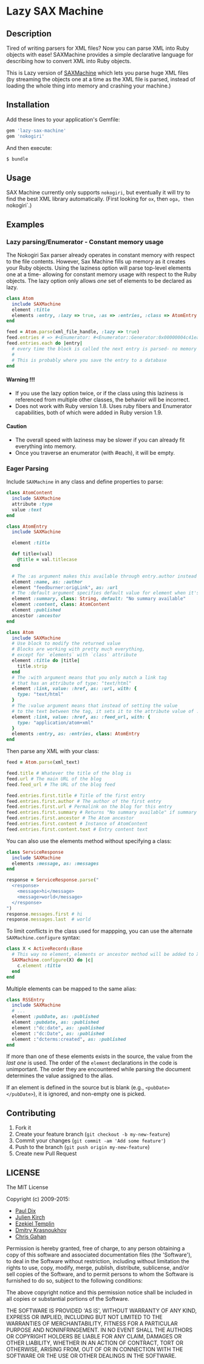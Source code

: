 # Lazy SAX Machine

## Description

Tired of writing parsers for XML files? Now you can parse XML into Ruby objects with ease! SAXMachine provides a simple declarative language for describing how to convert XML into Ruby objects.

This is Lazy version of [SAXMachine](https://github.com/pauldix/sax-machine) which lets you parse huge XML files (by streaming the objects one at a time as the XML file is parsed, instead of loading the whole thing into memory and crashing your machine.)

## Installation

Add these lines to your application's Gemfile:

```ruby
gem 'lazy-sax-machine'
gem 'nokogiri'
```

And then execute:

```bash
$ bundle
```

## Usage

SAX Machine currently only supports `nokogiri`, but eventually it will try to find the best XML library automatically. (First looking for `ox`, then `oga, then `nokogiri`.)


## Examples

### Lazy parsing/Enumerator - Constant memory usage

The Nokogiri Sax parser already operates in constant memory with respect to the file contents. However, Sax Machine fills up memory as it creates your Ruby objects. Using the laziness option will parse top-level elements one at a time- allowing for constant memory usage with respect to the Ruby objects.
The lazy option only allows *one* set of elements to be declared as lazy.

```ruby
class Atom
  include SAXMachine
  element :title
  elements :entry, :lazy => true, :as => :entries, :class => AtomEntry
end

feed = Atom.parse(xml_file_handle, :lazy => true)
feed.entries # => #<Enumerator: #<Enumerator::Generator:0x00000004c41ea0>:each> 
feed.entries.each do |entry|
  # every time the block is called the next entry is parsed- no memory blow up!
  #
  # This is probably where you save the entry to a database
end
```

#### Warning !!!
* If you use the lazy option twice, or if the class using this laziness is referenced from multiple other classes, the behavior will be incorrect.
* Does not work with Ruby version 1.8. Uses ruby fibers and Enumerator capabilities, both of which were added in Ruby version 1.9.

#### Caution
* The overall speed with laziness may be slower if you can already fit everything into memory.
* Once you traverse an enumerator (with #each), it will be empty.


### Eager Parsing

Include `SAXMachine` in any class and define properties to parse:

```ruby
class AtomContent
  include SAXMachine
  attribute :type
  value :text
end

class AtomEntry
  include SAXMachine

  element :title

  def title=(val)
    @title = val.titlecase
  end

  # The :as argument makes this available through entry.author instead of .name
  element :name, as: :author
  element "feedburner:origLink", as: :url
  # The :default argument specifies default value for element when it's missing
  element :summary, class: String, default: "No summary available"
  element :content, class: AtomContent
  element :published
  ancestor :ancestor
end

class Atom
  include SAXMachine
  # Use block to modify the returned value
  # Blocks are working with pretty much everything,
  # except for `elements` with `class` attribute
  element :title do |title|
    title.strip
  end
  # The :with argument means that you only match a link tag
  # that has an attribute of type: "text/html"
  element :link, value: :href, as: :url, with: {
    type: "text/html"
  }
  # The :value argument means that instead of setting the value
  # to the text between the tag, it sets it to the attribute value of :href
  element :link, value: :href, as: :feed_url, with: {
    type: "application/atom+xml"
  }
  elements :entry, as: :entries, class: AtomEntry
end
```

Then parse any XML with your class:

```ruby
feed = Atom.parse(xml_text)

feed.title # Whatever the title of the blog is
feed.url # The main URL of the blog
feed.feed_url # The URL of the blog feed

feed.entries.first.title # Title of the first entry
feed.entries.first.author # The author of the first entry
feed.entries.first.url # Permalink on the blog for this entry
feed.entries.first.summary # Returns "No summary available" if summary is missing
feed.entries.first.ancestor # The Atom ancestor
feed.entries.first.content # Instance of AtomContent
feed.entries.first.content.text # Entry content text
```

You can also use the elements method without specifying a class:

```ruby
class ServiceResponse
  include SAXMachine
  elements :message, as: :messages
end

response = ServiceResponse.parse("
  <response>
    <message>hi</message>
    <message>world</message>
  </response>
")
response.messages.first # hi
response.messages.last  # world
```

To limit conflicts in the class used for mappping, you can use the alternate
`SAXMachine.configure` syntax:

```ruby
class X < ActiveRecord::Base
  # This way no element, elements or ancestor method will be added to X
  SAXMachine.configure(X) do |c|
    c.element :title
  end
end
```

Multiple elements can be mapped to the same alias:

```ruby
class RSSEntry
  include SAXMachine
  # ...
  element :pubDate, as: :published
  element :pubdate, as: :published
  element :"dc:date", as: :published
  element :"dc:Date", as: :published
  element :"dcterms:created", as: :published
end
```

If more than one of these elements exists in the source, the value from the *last one* is used. The order of
the `element` declarations in the code is unimportant. The order they are encountered while parsing the
document determines the value assigned to the alias.

If an element is defined in the source but is blank (e.g., `<pubDate></pubDate>`), it is ignored, and non-empty one is picked.

## Contributing

1. Fork it
2. Create your feature branch (`git checkout -b my-new-feature`)
3. Commit your changes (`git commit -am 'Add some feature'`)
4. Push to the branch (`git push origin my-new-feature`)
5. Create new Pull Request

## LICENSE

The MIT License

Copyright (c) 2009-2015:

* [Paul Dix](http://www.pauldix.net)
* [Julien Kirch](http://www.archiloque.net)
* [Ezekiel Templin](http://zeke.templ.in)
* [Dmitry Krasnoukhov](http://krasnoukhov.com)
* [Chris Gahan](http://github.com/epitron)

Permission is hereby granted, free of charge, to any person obtaining
a copy of this software and associated documentation files (the
'Software'), to deal in the Software without restriction, including
without limitation the rights to use, copy, modify, merge, publish,
distribute, sublicense, and/or sell copies of the Software, and to
permit persons to whom the Software is furnished to do so, subject to
the following conditions:

The above copyright notice and this permission notice shall be
included in all copies or substantial portions of the Software.

THE SOFTWARE IS PROVIDED 'AS IS', WITHOUT WARRANTY OF ANY KIND,
EXPRESS OR IMPLIED, INCLUDING BUT NOT LIMITED TO THE WARRANTIES OF
MERCHANTABILITY, FITNESS FOR A PARTICULAR PURPOSE AND NONINFRINGEMENT.
IN NO EVENT SHALL THE AUTHORS OR COPYRIGHT HOLDERS BE LIABLE FOR ANY
CLAIM, DAMAGES OR OTHER LIABILITY, WHETHER IN AN ACTION OF CONTRACT,
TORT OR OTHERWISE, ARISING FROM, OUT OF OR IN CONNECTION WITH THE
SOFTWARE OR THE USE OR OTHER DEALINGS IN THE SOFTWARE.

